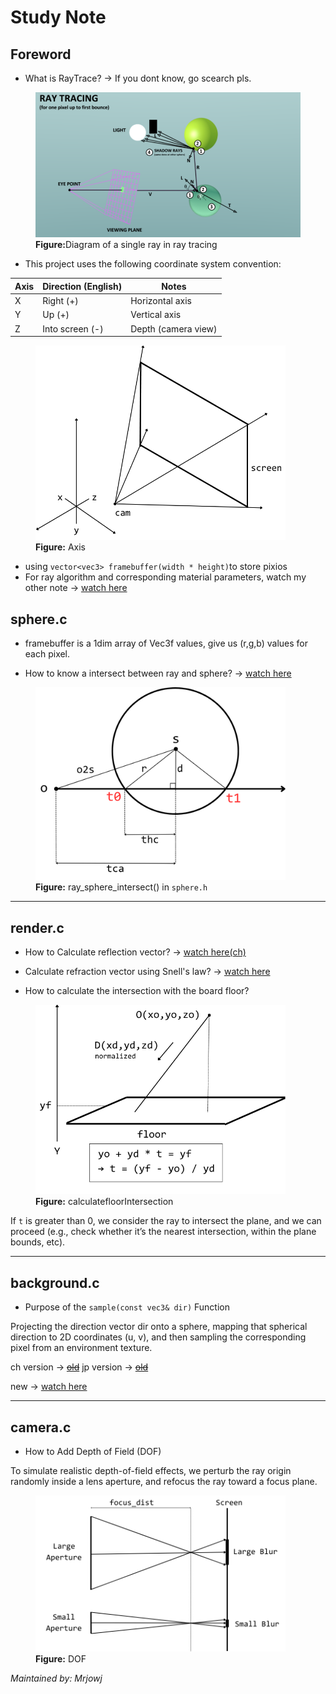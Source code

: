 # Study Note
## Foreword
- What is RayTrace? -> If you dont know, go scearch pls.
<figure>
  <img src="assets/RayTracing.png" alt="https://hucoco.com/2018/07/05/Theory-of-Ray-Tracing/" width="800">
  <figcaption><b>Figure:</b>Diagram of a single ray in ray tracing</figcaption>
</figure>

- This project uses the following coordinate system convention:

| Axis     | Direction (English) | Notes              |
|----------|---------------------|--------------------|
| X        | Right (+)           | Horizontal axis    |
| Y        | Up (+)              | Vertical axis      |
| Z        | Into screen (-)     | Depth (camera view)|
<figure>
  <img src="assets/screen.png" alt="Axis" width="400">
  <figcaption><b>Figure:</b> Axis</figcaption>
</figure>

- using `vector<vec3> framebuffer(width * height)`to store pixios
- For ray algorithm and corresponding material parameters, watch my other note
  -> [watch here](assets/algorithm&material.pdf)
## sphere.c

- framebuffer is a 1dim array of Vec3f values, give us (r,g,b) values for each pixel. 

- How to know a intersect between ray and sphere?
  -> [watch here](http://www.lighthouse3d.com/tutorials/maths/ray-sphere-intersection/)

<figure>
  <img src="assets/r.png" alt="ray_sphere_intersect() in sphere.h" width="400">
  <figcaption><b>Figure:</b> ray_sphere_intersect() in <code>sphere.h</code></figcaption>
</figure>

---
## render.c
- How to Calculate reflection vector?
  -> [watch here(ch)](https://zhuanlan.zhihu.com/p/555451478)
- Calculate refraction vector using Snell's law?
  -> [watch here](https://byjus.com/physics/law-refraction-snells-law/)

- How to calculate the intersection with the board floor?
<figure>
  <img src="assets/floorIntersect.png" alt="floorIntersect.png" width="400">
  <figcaption><b>Figure:</b> calculatefloorIntersection</figcaption>
</figure>  

If `t` is greater than 0, we consider the ray to intersect the plane, and we can proceed (e.g., check whether it’s the nearest intersection, within the plane bounds, etc).

---
## background.c
- Purpose of the `sample(const vec3& dir)` Function

Projecting the direction vector dir onto a sphere, mapping that spherical direction to 2D coordinates (u, v), and then sampling the corresponding pixel from an environment texture.

ch version -> [~~old~~](assets/sample函数说明.pdf)
jp version -> [~~old~~](assets/sample()の説明.pdf)

new -> [watch here](https://shi-yan.github.io/webgpuunleashed/Advanced/equirectangular_rendering.html?utm_source=chatgpt.com)

---
## camera.c
- How to Add Depth of Field (DOF)

To simulate realistic depth-of-field effects, we perturb the ray origin randomly inside a lens aperture, and refocus the ray toward a focus plane.
<figure>
  <img src="assets/DOF.png" alt="DOF.png" width="400">
  <figcaption><b>Figure:</b> DOF</figcaption>
</figure>  

*Maintained by: Mrjowj*
